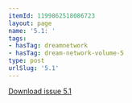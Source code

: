 ```yaml
---
itemId: 1199862518086723
layout: page
name: '5.1: '
tags:
- hasTag: dreamnetwork
- hasTag: dream-network-volume-5
type: post
urlSlug: '5.1'
---
```

<a href="files/pdfs/Volume_5/5.1-Dream-Network-Bulletin_Volume-5-Number-1.pdf" download="">Download issue 5.1</a>